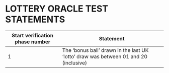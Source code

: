 # LOTTERY ORACLE TEST STATEMENTS

Start verification phase number | Statement
------------ | -------------
1 | The ‘bonus ball’ drawn in the last UK ‘lotto’ draw was between 01 and 20  (inclusive)
